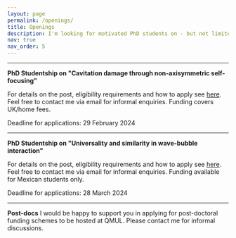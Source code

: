 ```yaml
---
layout: page
permalink: /openings/
title: Openings
description: I'm looking for motivated PhD students on - but not limited to - the research areas discussed <a href='/research'>[here]</a>. Interested candidates should email me with a CV and a short cover letter, or for informal enquiries.
nav: true
nav_order: 5
---
```


---
**PhD Studentship on "Cavitation damage through non-axisymmetric self-focusing"**

For details on the post, eligibility requirements and how to apply see [here](https://www.sems.qmul.ac.uk/research/studentships/571/cavitation-damage-through-non-axisymmetric-self-focusing). Feel free to contact me via email for informal enquiries. Funding covers UK/home fees.

Deadline for applications: 29 February 2024

---
**PhD Studentship on "Universality and similarity in wave-bubble interaction"**

For details on the post, eligibility requirements and how to apply see [here](https://www.sems.qmul.ac.uk/research/studentships/572/universality-and-similarity-in-wave-bubble-interaction). Feel free to contact me via email for informal enquiries. Funding available for Mexican students only.

Deadline for applications: 28 March 2024

---
**Post-docs** I would be happy to support you in applying for post-doctoral funding schemes to be hosted at QMUL. Please contact me for informal discussions.
